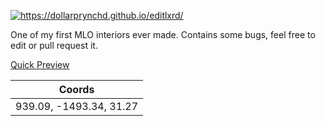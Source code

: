 <p><a href="https://dollarprynchd.github.io/editlxrd/">
<img src="https://i.imgur.com/pqNtZqB.png" alt="https://dollarprynchd.github.io/editlxrd/">
</a></p>
One of my first MLO interiors ever made. Contains some bugs, feel free to edit or pull request it.




<a href="http://www.youtube.com/watch?feature=player_embedded&v=xUGtuGZZV_o
" target="_blank">Quick Preview</a>





| Coords        | 
| ------------- |
| 939.09, -1493.34, 31.27 | 
